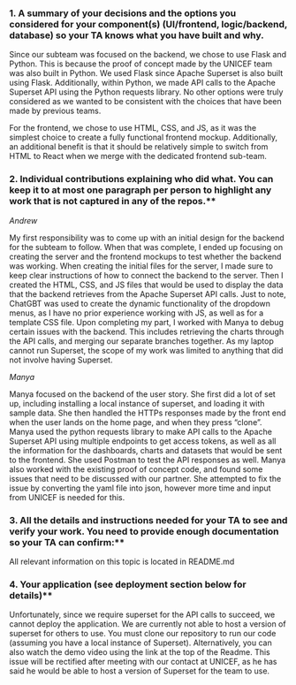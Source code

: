 ### 1. A summary of your decisions and the options you considered for your component(s) (UI/frontend, logic/backend, database) so your TA knows what you have built and why.

Since our subteam was focused on the backend, we chose to use Flask and Python. This is because the proof of concept made by the UNICEF team was also built in Python. 
We used Flask since Apache Superset is also built using Flask. Additionally, within Python, we made API calls to the Apache Superset API using the Python requests library. 
No other options were truly considered as we wanted to be consistent with the choices that have been made by previous teams. 

For the frontend, we chose to use HTML, CSS, and JS, as it was the simplest choice to create a fully functional frontend mockup.
Additionally, an additional benefit is that it should be relatively simple to switch from HTML to React when we merge with the dedicated frontend sub-team.

### 2. Individual contributions explaining who did what. You can keep it to at most one paragraph per person to highlight any work that is not captured in any of the repos.**

_Andrew_

My first responsibility was to come up with an initial design for the backend for the subteam to follow. When that was complete, I ended up focusing on creating 
the server and the frontend mockups to test whether the backend was working. When creating the initial files for the server, I made sure to keep clear instructions 
of how to connect the backend to the server. Then I created the HTML, CSS, and JS files that would be used to display the data that the backend retrieves from the 
Apache Superset API calls. Just to note, ChatGBT was used to create the dynamic functionality of the dropdown menus, as I have no prior experience working with JS, 
as well as for a template CSS file. Upon completing my part, I worked with Manya to debug certain issues with the backend. This includes retrieving the charts through 
the API calls, and merging our separate branches together. As my laptop cannot run Superset, the scope of my work was limited to anything that did not involve having Superset.

_Manya_

Manya focused on the backend of the user story. She first did a lot of set up, including installing a local instance of superset, and loading it with sample data. She then 
handled the HTTPs responses made by the front end when the user lands on the home page, and when they press “clone”. Manya used the python requests library to make API calls 
to the Apache Superset API using multiple endpoints to get access tokens, as well as all the information for the dashboards, charts and datasets that would be sent to the 
frontend. She used Postman to test the API responses as well. Manya also worked with the existing proof of concept code, and found some issues that need to be discussed with 
our partner. She attempted to fix the issue by converting the yaml file into json, however more time and input from UNICEF is needed for this. 

### 3. All the details and instructions needed for your TA to see and verify your work. You need to provide enough documentation so your TA can confirm:**

All relevant information on this topic is located in README.md

### 4. Your application (see deployment section below for details)**

Unfortunately, since we require superset for the API calls to succeed, we cannot deploy the application. We are currently not able to host a version of superset for others to use.
You must clone our repository to run our code (assuming you have a local instance of Superset). Alternatively, you can also watch the demo video using the link at the top of the Readme.
This issue will be rectified after meeting with our contact at UNICEF, as he has said he would be able to host a version of Superset for the team to use.
